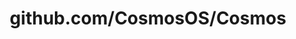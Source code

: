 ---
layout: post
title: github.com/CosmosOS/Cosmos
categories: link
tags: [انگلیسی, برنامه‌نویسی]
---